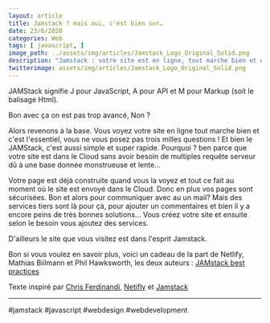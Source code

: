```yaml
---
layout: article
title: Jamstack ? mais oui, c'est bien sur…
date: 23/6/2020
categories: Web
tags: [ javascript, ]
image_path: ../assets/img/articles/Jamstack_Logo_Original_Solid.png
description: "Jamstack : votre site est en ligne, tout marche bien et en fait vos documents sont sur votre ordinateur!"
twitterimage: assets/img/articles/Jamstack_Logo_Original_Solid.png
---
```




JAMStack signifie J pour JavaScript, A pour API et M pour Markup (soit le balisage Html).

Bon avec ça on est pas trop avancé, Non ? 

Alors revenons à la base. Vous voyez votre site en ligne tout marche bien et c'est l'essentiel, vous ne vous posez pas trois milles questions ! Et bien le JAMStack, c'est aussi simple et super rapide. Pourquoi ? ben parce que votre site est dans le Cloud sans avoir besoin de multiples requête serveur dû à une base donnée monstrueuse et lente…

Votre page est déjà construite quand vous la voyez et tout ce fait au moment où le site est envoyé dans le Cloud. Donc en plus vos pages sont sécurisées. Bon et alors pour communiquer avec au un mail? Mais des services tiers sont là pour çà, pour ajouter un commentaires et bien il y a encore peins de très bonnes solutions… Vous créez votre site et ensuite selon le besoin vous ajoutez des services.

D'ailleurs le site que vous visitez est dans l'esprit Jamstack.

Bon si vous voulez en savoir plus, voici un cadeau de la part de Netlify, Mathias Biilmann et Phil Hawksworth, les deux auteurs : [JAMstack best practices](https://www.netlify.com/oreilly-jamstack/#download)

Texte inspiré par [Chris Ferdinandi](https://gomakethings.com/resources-for-building-a-jamstack-website-or-web-app/),  [Netifly](https://www.netlify.com/oreilly-jamstack/) et [Jamstack](https://jamstack.org/)

---
#jamstack #javascript #webdesign #webdevelopment